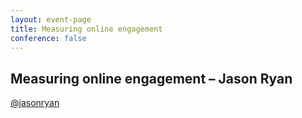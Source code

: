 ```yaml
---
layout: event-page
title: Measuring online engagement
conference: false
---
```


## Measuring online engagement – Jason Ryan

<a href="https://twitter.com/jasonryan">@jasonryan</a>
